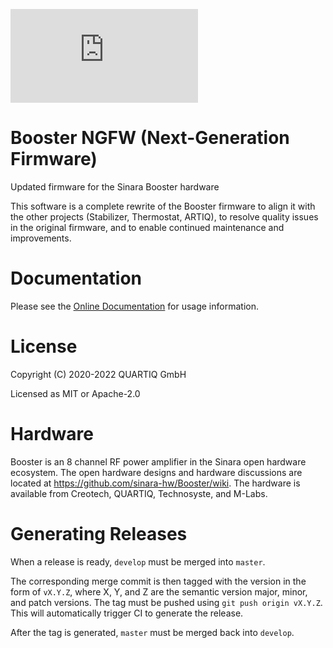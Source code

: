 [![QUARTIQ Matrix Chat](https://img.shields.io/matrix/quartiq:matrix.org)](https://matrix.to/#/#quartiq:matrix.org)

# Booster NGFW (Next-Generation Firmware)

Updated firmware for the Sinara Booster hardware

This software is a complete rewrite of the Booster firmware to align it with
the other projects (Stabilizer, Thermostat, ARTIQ), to resolve quality issues
in the original firmware, and to enable continued maintenance and improvements.

# Documentation

Please see the [Online Documentation](https://quartiq.de/booster-doc) for usage information.

# License

Copyright (C) 2020-2022 QUARTIQ GmbH

Licensed as MIT or Apache-2.0
# Hardware

Booster is an 8 channel RF power amplifier in the Sinara open hardware ecosystem.
The open hardware designs and hardware discussions are located at
https://github.com/sinara-hw/Booster/wiki.
The hardware is available from Creotech, QUARTIQ, Technosyste, and M-Labs.

# Generating Releases

When a release is ready, `develop` must be merged into `master`.

The corresponding merge commit is then tagged with the version in the form of `vX.Y.Z`, where X, Y,
and Z are the semantic version major, minor, and patch versions. The tag must be pushed using `git
push origin vX.Y.Z`. This will automatically trigger CI to generate the release.

After the tag is generated, `master` must be merged back into `develop`.
